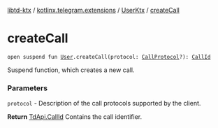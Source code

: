 [libtd-ktx](../../index.md) / [kotlinx.telegram.extensions](../index.md) / [UserKtx](index.md) / [createCall](./create-call.md)

# createCall

`open suspend fun `[`User`](https://tdlibx.github.io/td/docs/org/drinkless/td/libcore/telegram/TdApi.User.html)`.createCall(protocol: `[`CallProtocol`](https://tdlibx.github.io/td/docs/org/drinkless/td/libcore/telegram/TdApi.CallProtocol.html)`?): `[`CallId`](https://tdlibx.github.io/td/docs/org/drinkless/td/libcore/telegram/TdApi.CallId.html)

Suspend function, which creates a new call.

### Parameters

`protocol` - Description of the call protocols supported by the client.

**Return**
[TdApi.CallId](https://tdlibx.github.io/td/docs/org/drinkless/td/libcore/telegram/TdApi.CallId.html) Contains the call identifier.

